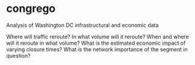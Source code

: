 # congrego
Analysis of Washington DC infrastructural and economic data

Where will traffic reroute? 
In what volume will it reroute? 
When and where will it reroute in what volume?
What is the estimated economic impact of varying closure times?
What is the network importance of the segment in question?

